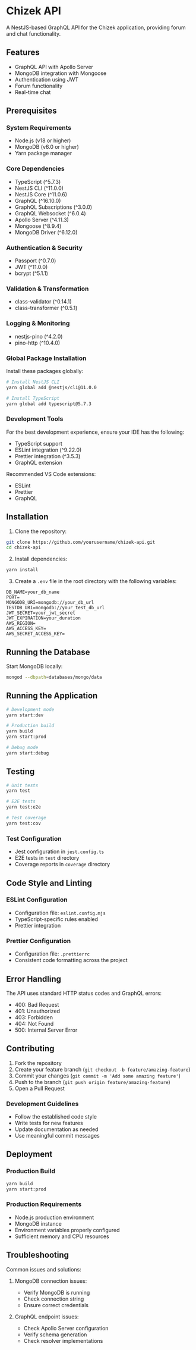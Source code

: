 # Chizek API

A NestJS-based GraphQL API for the Chizek application, providing forum and chat functionality.

## Features

- GraphQL API with Apollo Server
- MongoDB integration with Mongoose
- Authentication using JWT
- Forum functionality
- Real-time chat

## Prerequisites

### System Requirements

- Node.js (v18 or higher)
- MongoDB (v6.0 or higher)
- Yarn package manager

### Core Dependencies

- TypeScript (^5.7.3)
- NestJS CLI (^11.0.0)
- NestJS Core (^11.0.6)
- GraphQL (^16.10.0)
- GraphQL Subscriptions (^3.0.0)
- GraphQL Websocket (^6.0.4)
- Apollo Server (^4.11.3)
- Mongoose (^8.9.4)
- MongoDB Driver (^6.12.0)

### Authentication & Security

- Passport (^0.7.0)
- JWT (^11.0.0)
- bcrypt (^5.1.1)

### Validation & Transformation

- class-validator (^0.14.1)
- class-transformer (^0.5.1)

### Logging & Monitoring

- nestjs-pino (^4.2.0)
- pino-http (^10.4.0)

### Global Package Installation

Install these packages globally:

```bash
# Install NestJS CLI
yarn global add @nestjs/cli@11.0.0

# Install TypeScript
yarn global add typescript@5.7.3
```

### Development Tools

For the best development experience, ensure your IDE has the following:

- TypeScript support
- ESLint integration (^9.22.0)
- Prettier integration (^3.5.3)
- GraphQL extension

Recommended VS Code extensions:

- ESLint
- Prettier
- GraphQL

## Installation

1. Clone the repository:

```bash
git clone https://github.com/yourusername/chizek-api.git
cd chizek-api
```

2. Install dependencies:

```bash
yarn install
```

3. Create a `.env` file in the root directory with the following variables:

```env
DB_NAME=your_db_name
PORT=
MONGODB_URI=mongodb://your_db_url
TESTDB_URI=mongodb://your_test_db_url
JWT_SECRET=your_jwt_secret
JWT_EXPIRATION=your_duration
AWS_REGION=
AWS_ACCESS_KEY=
AWS_SECRET_ACCESS_KEY=
```

## Running the Database

Start MongoDB locally:

```bash
mongod --dbpath=databases/mongo/data
```

## Running the Application

```bash
# Development mode
yarn start:dev

# Production build
yarn build
yarn start:prod

# Debug mode
yarn start:debug
```

## Testing

```bash
# Unit tests
yarn test

# E2E tests
yarn test:e2e

# Test coverage
yarn test:cov
```

### Test Configuration

- Jest configuration in `jest.config.ts`
- E2E tests in `test` directory
- Coverage reports in `coverage` directory

## Code Style and Linting

### ESLint Configuration

- Configuration file: `eslint.config.mjs`
- TypeScript-specific rules enabled
- Prettier integration

### Prettier Configuration

- Configuration file: `.prettierrc`
- Consistent code formatting across the project

## Error Handling

The API uses standard HTTP status codes and GraphQL errors:

- 400: Bad Request
- 401: Unauthorized
- 403: Forbidden
- 404: Not Found
- 500: Internal Server Error

## Contributing

1. Fork the repository
2. Create your feature branch (`git checkout -b feature/amazing-feature`)
3. Commit your changes (`git commit -m 'Add some amazing feature'`)
4. Push to the branch (`git push origin feature/amazing-feature`)
5. Open a Pull Request

### Development Guidelines

- Follow the established code style
- Write tests for new features
- Update documentation as needed
- Use meaningful commit messages

## Deployment

### Production Build

```bash
yarn build
yarn start:prod
```

### Production Requirements

- Node.js production environment
- MongoDB instance
- Environment variables properly configured
- Sufficient memory and CPU resources

## Troubleshooting

Common issues and solutions:

1. MongoDB connection issues:

   - Verify MongoDB is running
   - Check connection string
   - Ensure correct credentials

2. GraphQL endpoint issues:
   - Check Apollo Server configuration
   - Verify schema generation
   - Check resolver implementations
